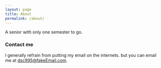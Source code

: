 ```yaml
---
layout: page
title: About
permalink: /about/
---
```


A senior with only one semester to go.

### Contact me

I generally refrain from putting my email on the internets.  but you can email me at
dsc995@fakeEmail.com.
